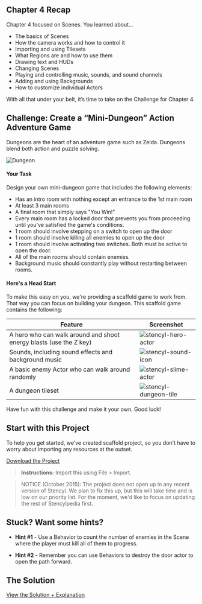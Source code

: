 ## Chapter 4 Recap

Chapter 4 focused on Scenes. You learned about...

* The basics of Scenes
* How the camera works and how to control it
* Importing and using Tilesets
* What Regions are and how to use them
* Drawing text and HUDs
* Changing Scenes
* Playing and controlling music, sounds, and sound channels
* Adding and using Backgrounds
* How to customize individual Actors

With all that under your belt, it’s time to take on the Challenge for Chapter 4.


## Challenge: Create a “Mini-Dungeon” Action Adventure Game

Dungeons are the heart of an adventure game such as Zelda. Dungeons blend both action and puzzle solving.

![Dungeon](http://static.stencyl.com/pedia2/ch4/challenge/image04.png)


#### Your Task
Design your own mini-dungeon game that includes the following elements:

* Has an intro room with nothing except an entrance to the 1st main room
* At least 3 main rooms
* A final room that simply says "You Win!"
* Every main room has a locked door that prevents you from proceeding until you've satisfied the game's conditions.
* 1 room should involve stepping on a switch to open up the door
* 1 room should involve killing all enemies to open up the door
* 1 room should involve activating two switches. Both must be active to open the door.
* All of the main rooms should contain enemies.
* Background music should constantly play without restarting between rooms.
 
#### Here's a Head Start
To make this easy on you, we're providing a scaffold game to work from. That way you can focus on building your dungeon. This scaffold game contains the following:


Feature | Screenshot
--- | ---
A hero who can walk around and shoot energy blasts (use the Z key) | ![stencyl-hero-actor](http://static.stencyl.com/pedia2/ch4/challenge/image01.png)
Sounds, including sound effects and background music | ![stencyl-sound-icon](http://static.stencyl.com/pedia2/ch4/challenge/image18.png)
A basic enemy Actor who can walk around randomly | ![stencyl-slime-actor](http://static.stencyl.com/pedia2/ch4/challenge/image09.png)
A dungeon tileset | ![stencyl-dungeon-tile](http://static.stencyl.com/pedia2/ch4/challenge/image16.png)

Have fun with this challenge and make it your own. Good luck!


## Start with this Project

To help you get started, we’ve created scaffold project, so you don't have to worry about importing any resources at the outset.

[Download the Project](http://static.stencyl.com/pedia2/ch4/challenge/Chapter%204%20Challenge.zip)

> **Instructions:** Import this using File > Import.

> NOTICE (October 2015): The project does not open up in any recent version of Stencyl. We plan to fix this up, but this will take time and is low on our priority list. For the moment, we'd like to focus on updating the rest of Stencylpedia first.
 

## Stuck? Want some hints?

* **Hint #1** - Use a Behavior to count the number of enemies in the Scene where the player must kill all of them to progress.

* **Hint #2** - Remember you can use Behaviors to destroy the door actor to open the path forward.
 

## The Solution

<a role="button" class="btn btn-primary btn-lg action-button2" href="http://www.stencyl.com/help/viewArticle/166/">View the Solution + Explanation</a>
